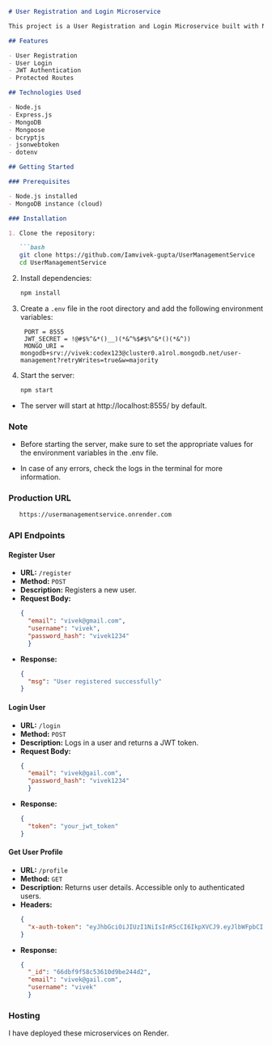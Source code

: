 ```markdown
# User Registration and Login Microservice

This project is a User Registration and Login Microservice built with Node.js (Express.js) and MongoDB. It follows RESTful principles and can be hosted on any platform like AWS, Firebase, Vercel, Supabase, etc.

## Features

- User Registration
- User Login
- JWT Authentication
- Protected Routes

## Technologies Used

- Node.js
- Express.js
- MongoDB
- Mongoose
- bcryptjs
- jsonwebtoken
- dotenv

## Getting Started

### Prerequisites

- Node.js installed
- MongoDB instance (cloud)

### Installation

1. Clone the repository:

   ```bash
   git clone https://github.com/Iamvivek-gupta/UserManagementService
   cd UserManagementService
   ```

2. Install dependencies:

   ```bash
   npm install
   ```

3. Create a `.env` file in the root directory and add the following environment variables:

   ```env
    PORT = 8555
    JWT_SECRET = !@#$%^&*()__)(*&^%$#$%^&*()(*&^))
    MONGO_URI = mongodb+srv://vivek:codex123@cluster0.a1rol.mongodb.net/user-management?retryWrites=true&w=majority
   ```

4. Start the server:

   ```bash
   npm start
   ```

 - The server will start at http://localhost:8555/ by default.

### Note
- Before starting the server, make sure to set the appropriate values for the environment variables in the .env file.

- In case of any errors, check the logs in the terminal for more information. 


### Production URL

```bash
   https://usermanagementservice.onrender.com
   ```


  

### API Endpoints

#### Register User

- **URL:** `/register`
- **Method:** `POST`
- **Description:** Registers a new user.
- **Request Body:**
  ```json
  {
    "email": "vivek@gmail.com",
    "username": "vivek",
    "password_hash": "vivek1234"
    }
  ```
- **Response:**
  ```json
  {
    "msg": "User registered successfully"
  }
  ```

#### Login User

- **URL:** `/login`
- **Method:** `POST`
- **Description:** Logs in a user and returns a JWT token.
- **Request Body:**
  ```json
  {
    "email": "vivek@gail.com",
    "password_hash": "vivek1234"
    }
  ```
- **Response:**
  ```json
  {
    "token": "your_jwt_token"
  }
  ```

#### Get User Profile

- **URL:** `/profile`
- **Method:** `GET`
- **Description:** Returns user details. Accessible only to authenticated users.
- **Headers:**
  ```json
  {
    "x-auth-token": "eyJhbGciOiJIUzI1NiIsInR5cCI6IkpXVCJ9.eyJlbWFpbCI6InZpdmVrQGdhaWwuY29tIiwiaWF0IjoxNzI1Njk0MDExLCJleHAiOjE3MjYyOTg4MTF9.73j7r-nEwiRmCE8uB32reAu4aT-lAjHQ0nHCDI9Gf08"
  }
  ```
- **Response:**
  ```json
  {
    "_id": "66dbf9f58c53610d9be244d2",
    "email": "vivek@gail.com",
    "username": "vivek"
    }
  ```

### Hosting

I have deployed these microservices on Render.

